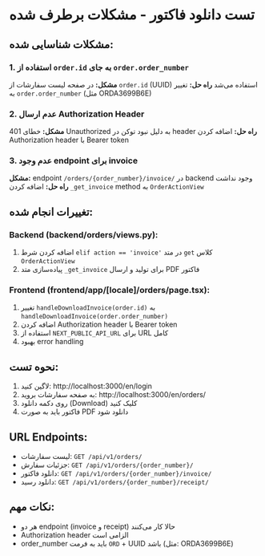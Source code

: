 # تست دانلود فاکتور - مشکلات برطرف شده

## مشکلات شناسایی شده:

### 1. استفاده از `order.id` به جای `order.order_number`
**مشکل:** در صفحه لیست سفارشات از `order.id` (UUID) استفاده می‌شد
**راه حل:** تغییر به `order.order_number` (مثل ORDA3699B6E)

### 2. عدم ارسال Authorization Header
**مشکل:** خطای 401 Unauthorized به دلیل نبود توکن در header
**راه حل:** اضافه کردن Authorization header با Bearer token

### 3. عدم وجود endpoint برای invoice
**مشکل:** endpoint `/orders/{order_number}/invoice/` در backend وجود نداشت
**راه حل:** اضافه کردن `_get_invoice` method به `OrderActionView`

## تغییرات انجام شده:

### Backend (backend/orders/views.py):
1. اضافه کردن شرط `elif action == 'invoice'` در متد `get` کلاس `OrderActionView`
2. پیاده‌سازی متد `_get_invoice` برای تولید و ارسال PDF فاکتور

### Frontend (frontend/app/[locale]/orders/page.tsx):
1. تغییر `handleDownloadInvoice(order.id)` به `handleDownloadInvoice(order.order_number)`
2. اضافه کردن Authorization header با Bearer token
3. استفاده از `NEXT_PUBLIC_API_URL` برای URL کامل
4. بهبود error handling

## نحوه تست:

1. لاگین کنید: http://localhost:3000/en/login
2. به صفحه سفارشات بروید: http://localhost:3000/en/orders/
3. روی دکمه دانلود (Download) کلیک کنید
4. فاکتور باید به صورت PDF دانلود شود

## URL Endpoints:

- لیست سفارشات: `GET /api/v1/orders/`
- جزئیات سفارش: `GET /api/v1/orders/{order_number}/`
- دانلود فاکتور: `GET /api/v1/orders/{order_number}/invoice/`
- دانلود رسید: `GET /api/v1/orders/{order_number}/receipt/`

## نکات مهم:

- هر دو endpoint (invoice و receipt) حالا کار می‌کنند
- Authorization header الزامی است
- order_number باید به فرمت `ORD` + UUID باشد (مثل: ORDA3699B6E)
